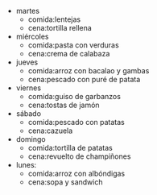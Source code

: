 
- martes
  - comida:lentejas
  - cena:tortilla rellena
- miércoles
  - comida:pasta con verduras
  - cena:crema de calabaza
- jueves
  - comida:arroz con bacalao y gambas
  - cena:pescado con puré de patata
- viernes
  - comida:guiso de garbanzos
  - cena:tostas de jamón
- sábado
  - comida:pescado con patatas
  - cena:cazuela
- domingo
  - comida:tortilla de patatas
  - cena:revuelto de champiñones
- lunes:
  - comida:arroz con albóndigas
  - cena:sopa y sandwich